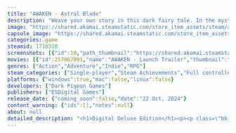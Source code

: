```yaml
---
title: "AWAKEN - Astral Blade"
description: "Weave your own story in this dark fairy tale. In the mysterious ancient ruins, you will adventure with Tania to reveal her origins and fate. Is there any chance of survival in the darkest and desperate place?"
image: "https://shared.akamai.steamstatic.com/store_item_assets/steam/apps/1716310/header.jpg?t=1729776246"
capsule_image: "https://shared.akamai.steamstatic.com/store_item_assets/steam/apps/1716310/085b2ffc2b7926ea653477472baa086a4ba1f235/capsule_231x87.jpg?t=1729776246"
categories: game
steamid: 1716310
screenshots: [{"id":10,"path_thumbnail":"https://shared.akamai.steamstatic.com/store_item_assets/steam/apps/1716310/ss_e2599d72c287e4ba222cbd07659bb5e5c849e26c.600x338.jpg?t=1729776246","path_full":"https://shared.akamai.steamstatic.com/store_item_assets/steam/apps/1716310/ss_e2599d72c287e4ba222cbd07659bb5e5c849e26c.1920x1080.jpg?t=1729776246"},{"id":11,"path_thumbnail":"https://shared.akamai.steamstatic.com/store_item_assets/steam/apps/1716310/ss_8b9766f70d91f45634f351a8894eb6ade6aa46e4.600x338.jpg?t=1729776246","path_full":"https://shared.akamai.steamstatic.com/store_item_assets/steam/apps/1716310/ss_8b9766f70d91f45634f351a8894eb6ade6aa46e4.1920x1080.jpg?t=1729776246"},{"id":12,"path_thumbnail":"https://shared.akamai.steamstatic.com/store_item_assets/steam/apps/1716310/ss_5275eebc13fedf1e71133751a65cad1cda52334d.600x338.jpg?t=1729776246","path_full":"https://shared.akamai.steamstatic.com/store_item_assets/steam/apps/1716310/ss_5275eebc13fedf1e71133751a65cad1cda52334d.1920x1080.jpg?t=1729776246"},{"id":13,"path_thumbnail":"https://shared.akamai.steamstatic.com/store_item_assets/steam/apps/1716310/ss_0146d8a70ad2b803c32e63dc57d45bf28c18f432.600x338.jpg?t=1729776246","path_full":"https://shared.akamai.steamstatic.com/store_item_assets/steam/apps/1716310/ss_0146d8a70ad2b803c32e63dc57d45bf28c18f432.1920x1080.jpg?t=1729776246"},{"id":14,"path_thumbnail":"https://shared.akamai.steamstatic.com/store_item_assets/steam/apps/1716310/ss_1586419055c488f2021d649d87b8d767ec9de6bc.600x338.jpg?t=1729776246","path_full":"https://shared.akamai.steamstatic.com/store_item_assets/steam/apps/1716310/ss_1586419055c488f2021d649d87b8d767ec9de6bc.1920x1080.jpg?t=1729776246"},{"id":15,"path_thumbnail":"https://shared.akamai.steamstatic.com/store_item_assets/steam/apps/1716310/ss_8167cab4003f8806034f47a23c9dfe4bb2ebd4f5.600x338.jpg?t=1729776246","path_full":"https://shared.akamai.steamstatic.com/store_item_assets/steam/apps/1716310/ss_8167cab4003f8806034f47a23c9dfe4bb2ebd4f5.1920x1080.jpg?t=1729776246"},{"id":16,"path_thumbnail":"https://shared.akamai.steamstatic.com/store_item_assets/steam/apps/1716310/ss_5a43aeea37e90fa4416b487ea7dba1a1e24a3f40.600x338.jpg?t=1729776246","path_full":"https://shared.akamai.steamstatic.com/store_item_assets/steam/apps/1716310/ss_5a43aeea37e90fa4416b487ea7dba1a1e24a3f40.1920x1080.jpg?t=1729776246"},{"id":17,"path_thumbnail":"https://shared.akamai.steamstatic.com/store_item_assets/steam/apps/1716310/ss_0aadeb35e2888747a5de0ddbbb130c8442bfc68a.600x338.jpg?t=1729776246","path_full":"https://shared.akamai.steamstatic.com/store_item_assets/steam/apps/1716310/ss_0aadeb35e2888747a5de0ddbbb130c8442bfc68a.1920x1080.jpg?t=1729776246"},{"id":18,"path_thumbnail":"https://shared.akamai.steamstatic.com/store_item_assets/steam/apps/1716310/ss_c775653b55e33b0f93124c4bdc82e01e139e3c7f.600x338.jpg?t=1729776246","path_full":"https://shared.akamai.steamstatic.com/store_item_assets/steam/apps/1716310/ss_c775653b55e33b0f93124c4bdc82e01e139e3c7f.1920x1080.jpg?t=1729776246"},{"id":19,"path_thumbnail":"https://shared.akamai.steamstatic.com/store_item_assets/steam/apps/1716310/ss_921f66d0f568a2620a9f9fbcf376cc526e3bd78a.600x338.jpg?t=1729776246","path_full":"https://shared.akamai.steamstatic.com/store_item_assets/steam/apps/1716310/ss_921f66d0f568a2620a9f9fbcf376cc526e3bd78a.1920x1080.jpg?t=1729776246"},{"id":20,"path_thumbnail":"https://shared.akamai.steamstatic.com/store_item_assets/steam/apps/1716310/ss_a41c2d7ecb454737b4c35f373f2dbd1e56000bd7.600x338.jpg?t=1729776246","path_full":"https://shared.akamai.steamstatic.com/store_item_assets/steam/apps/1716310/ss_a41c2d7ecb454737b4c35f373f2dbd1e56000bd7.1920x1080.jpg?t=1729776246"},{"id":21,"path_thumbnail":"https://shared.akamai.steamstatic.com/store_item_assets/steam/apps/1716310/ss_88eeb036aa537681151319ce78a9a8cc582e501f.600x338.jpg?t=1729776246","path_full":"https://shared.akamai.steamstatic.com/store_item_assets/steam/apps/1716310/ss_88eeb036aa537681151319ce78a9a8cc582e501f.1920x1080.jpg?t=1729776246"}]
movies: [{"id":257067091,"name":"AWAKEN - Launch Trailer","thumbnail":"https://shared.akamai.steamstatic.com/store_item_assets/steam/apps/257067091/25d0f709a4ca264a766960d865563f880d225503/movie_600x337.jpg?t=1729603562","webm":{"480":"http://video.akamai.steamstatic.com/store_trailers/257067091/movie480_vp9.webm?t=1729603562","max":"http://video.akamai.steamstatic.com/store_trailers/257067091/movie_max_vp9.webm?t=1729603562"},"mp4":{"480":"http://video.akamai.steamstatic.com/store_trailers/257067091/movie480.mp4?t=1729603562","max":"http://video.akamai.steamstatic.com/store_trailers/257067091/movie_max.mp4?t=1729603562"},"highlight":true},{"id":257055737,"name":"AWAKEN - Astral Blade - Release Date Trailer","thumbnail":"https://shared.akamai.steamstatic.com/store_item_assets/steam/apps/257055737/1fca9382b5e20b545e25be46c4e305d745caec5f/movie_600x337.jpg?t=1729510000","webm":{"480":"http://video.akamai.steamstatic.com/store_trailers/257055737/movie480_vp9.webm?t=1729510000","max":"http://video.akamai.steamstatic.com/store_trailers/257055737/movie_max_vp9.webm?t=1729510000"},"mp4":{"480":"http://video.akamai.steamstatic.com/store_trailers/257055737/movie480.mp4?t=1729510000","max":"http://video.akamai.steamstatic.com/store_trailers/257055737/movie_max.mp4?t=1729510000"},"highlight":true},{"id":257009643,"name":"AWAKEN - Astral Blade — Release Window Reveal","thumbnail":"https://shared.akamai.steamstatic.com/store_item_assets/steam/apps/257009643/d949d0911f443866d3657e29d36f983ec8118106/movie_600x337.jpg?t=1727683359","webm":{"480":"http://video.akamai.steamstatic.com/store_trailers/257009643/movie480_vp9.webm?t=1727683359","max":"http://video.akamai.steamstatic.com/store_trailers/257009643/movie_max_vp9.webm?t=1727683359"},"mp4":{"480":"http://video.akamai.steamstatic.com/store_trailers/257009643/movie480.mp4?t=1727683359","max":"http://video.akamai.steamstatic.com/store_trailers/257009643/movie_max.mp4?t=1727683359"},"highlight":true},{"id":256958959,"name":"NewPV0719","thumbnail":"https://shared.akamai.steamstatic.com/store_item_assets/steam/apps/256958959/movie.293x165.jpg?t=1692707953","webm":{"480":"http://video.akamai.steamstatic.com/store_trailers/256958959/movie480_vp9.webm?t=1692707953","max":"http://video.akamai.steamstatic.com/store_trailers/256958959/movie_max_vp9.webm?t=1692707953"},"mp4":{"480":"http://video.akamai.steamstatic.com/store_trailers/256958959/movie480.mp4?t=1692707953","max":"http://video.akamai.steamstatic.com/store_trailers/256958959/movie_max.mp4?t=1692707953"},"highlight":true},{"id":256896097,"name":"PV_EN","thumbnail":"https://shared.akamai.steamstatic.com/store_item_assets/steam/apps/256896097/movie.293x165.jpg?t=1657701594","webm":{"480":"http://video.akamai.steamstatic.com/store_trailers/256896097/movie480_vp9.webm?t=1657701594","max":"http://video.akamai.steamstatic.com/store_trailers/256896097/movie_max_vp9.webm?t=1657701594"},"mp4":{"480":"http://video.akamai.steamstatic.com/store_trailers/256896097/movie480.mp4?t=1657701594","max":"http://video.akamai.steamstatic.com/store_trailers/256896097/movie_max.mp4?t=1657701594"},"highlight":true}]
genres: ["Action","Adventure","Indie","RPG"]
steam_categories: ["Single-player","Steam Achievements","Full controller support","Steam Cloud","Family Sharing"]
platforms: {"windows":true,"mac":false,"linux":false}
developers: ["Dark Pigeon Games"]
publishers: ["ESDigital Games"]
release_date: {"coming_soon":false,"date":"22 Oct, 2024"}
content_warning: {"ids":[],"notes":null}
about: null
detailed_description: "<h1>Digital Deluxe Edition</h1><p><p class=\"bb_paragraph\"></p><p class=\"bb_paragraph\"><img class=\"bb_img\" src=\"https://shared.akamai.steamstatic.com/store_item_assets/steam/apps/1716310/extras/616x346.jpg?t=1729776246\" /></p><p class=\"bb_paragraph\"></p><p class=\"bb_paragraph\">AWAKEN - Astral Blade Deluxe Edition includes:</p><ul class=\"bb_ul\"><li><p class=\"bb_paragraph\">AWAKEN - Astral Blade Full Game</p></li><li><p class=\"bb_paragraph\">Golden Scale Set</p></li><li><p class=\"bb_paragraph\">Digital Artbook</p></li><li><p class=\"bb_paragraph\">Digital Soundtrack</p></li></ul></p><br><h1>About the Game</h1><p class=\"bb_paragraph\"><img class=\"bb_img\" src=\"https://shared.akamai.steamstatic.com/store_item_assets/steam/apps/1716310/extras/2_eng.gif?t=1729776246\" />Bionic girl Tania is assigned by her creator, Dr. Herveus to search and rescue a missing Investigation team in the rainforest of Horace Islands where mysterious Karpas energy turns local animals and plants into aggressive mutants.  </p><p class=\"bb_paragraph\"><img class=\"bb_img\" src=\"https://shared.akamai.steamstatic.com/store_item_assets/steam/apps/1716310/extras/1_eng.gif?t=1729776246\" />Slain your foes with a wide range of combos: from fastest to slowest. Parry enemy attacks to gain an advantage, use Quick Rise ability to get back into the fight and dash into enemies while they’re attacking to slow the world around you and gain damage immunity. Combos and Skills will also help you to break through hordes of enemies and defeat bosses.</p><p class=\"bb_paragraph\"></p><p class=\"bb_paragraph\"><img class=\"bb_img\" src=\"https://shared.akamai.steamstatic.com/store_item_assets/steam/apps/1716310/extras/3_eng.gif?t=1729776246\" />Collect mysterious Aether and use it for your own benefits. Enhance Tania’s combat abilities and strength, or spend it on different skills useful in various situations. What about upgrading your weapons or trading some Aether for useful items? The choice is yours. </p><p class=\"bb_paragraph\"></p><p class=\"bb_paragraph\"><img class=\"bb_img\" src=\"https://shared.akamai.steamstatic.com/store_item_assets/steam/apps/1716310/extras/4_en.gif?t=1729776246\" />Don't waste your time on travel. The map is designed to save you time while exploring it. Should you have troubles in combat, you can lower the difficulty level and get some useful buffs. Tania always finds cheerful words for you even in your darkest hours. Because this is not only her story, but yours as well. </p><p class=\"bb_paragraph\"></p><p class=\"bb_paragraph\"><img class=\"bb_img\" src=\"https://shared.akamai.steamstatic.com/store_item_assets/steam/apps/1716310/extras/5_en.gif?t=1729776246\" />Yes, you can pet cats /ᐠ｡ꞈ｡ᐟ</p><p class=\"bb_paragraph\"></p>"
---
```


